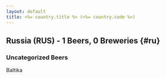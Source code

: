 ```yaml
---
layout: default
title: <%= country.title %> (<%= country.code %>)
---
```


## Russia (RUS) - 1 Beers, 0 Breweries {#ru}



### Uncategorized Beers

Baltika  



 
